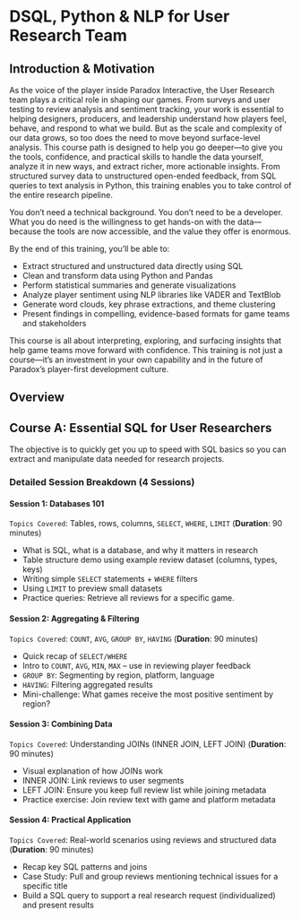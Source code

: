 # DSQL, Python & NLP for User Research Team
## Introduction & Motivation

As the voice of the player inside Paradox Interactive, the User Research team plays a critical role in shaping our games. From surveys and user testing to review analysis and sentiment tracking, your work is essential to helping designers, producers, and leadership understand how players feel, behave, and respond to what we build.
But as the scale and complexity of our data grows, so too does the need to move beyond surface-level analysis.
This course path is designed to help you go deeper—to give you the tools, confidence, and practical skills to handle the data yourself, analyze it in new ways, and extract richer, more actionable insights. From structured survey data to unstructured open-ended feedback, from SQL queries to text analysis in Python, this training enables you to take control of the entire research pipeline.

You don’t need a technical background. You don’t need to be a developer. What you do need is the willingness to get hands-on with the data—because the tools are now accessible, and the value they offer is enormous.

By the end of this training, you’ll be able to:
* Extract structured and unstructured data directly using SQL
* Clean and transform data using Python and Pandas
* Perform statistical summaries and generate visualizations
* Analyze player sentiment using NLP libraries like VADER and TextBlob
* Generate word clouds, key phrase extractions, and theme clustering
* Present findings in compelling, evidence-based formats for game teams and stakeholders

This course is all about  interpreting, exploring, and surfacing insights that help game teams move forward with confidence. This training is not just a course—it’s an investment in your own capability and in the future of Paradox’s player-first development culture.

## Overview
## Course A: Essential SQL for User Researchers
The objective is to quickly get you up to speed with SQL basics so you can extract and manipulate data needed for research projects.
### Detailed Session Breakdown (4 Sessions)

#### Session 1: Databases 101
```Topics Covered```: Tables, rows, columns, ```SELECT```, ```WHERE```, ```LIMIT``` (<b>Duration</b>: 90 minutes)
* What is SQL, what is a database, and why it matters in research
* Table structure demo using example review dataset (columns, types, keys)
* Writing simple ```SELECT``` statements + ```WHERE``` filters
* Using ```LIMIT``` to preview small datasets
* Practice queries: Retrieve all reviews for a specific game.

#### Session 2: Aggregating & Filtering
```Topics Covered```: ```COUNT```, ```AVG```, ```GROUP BY```, ```HAVING``` (<b>Duration</b>: 90 minutes)
* Quick recap of ```SELECT/WHERE```
* Intro to ```COUNT```, ```AVG```, ```MIN```, ```MAX``` – use in reviewing player feedback
* ```GROUP BY```: Segmenting by region, platform, language
* ```HAVING```: Filtering aggregated results
* Mini-challenge: What games receive the most positive sentiment by region?


#### Session 3: Combining Data
```Topics Covered```: Understanding JOINs (INNER JOIN, LEFT JOIN) (<b>Duration</b>: 90 minutes)
* Visual explanation of how JOINs work
* INNER JOIN: Link reviews to user segments
* LEFT JOIN: Ensure you keep full review list while joining metadata
* Practice exercise: Join review text with game and platform metadata


#### Session 4: Practical Application
```Topics Covered```: Real-world scenarios using reviews and structured data (<b>Duration</b>: 90 minutes)
* Recap key SQL patterns and joins
* Case Study: Pull and group reviews mentioning technical issues for a specific title
* Build a SQL query to support a real research request (individualized) and present results








